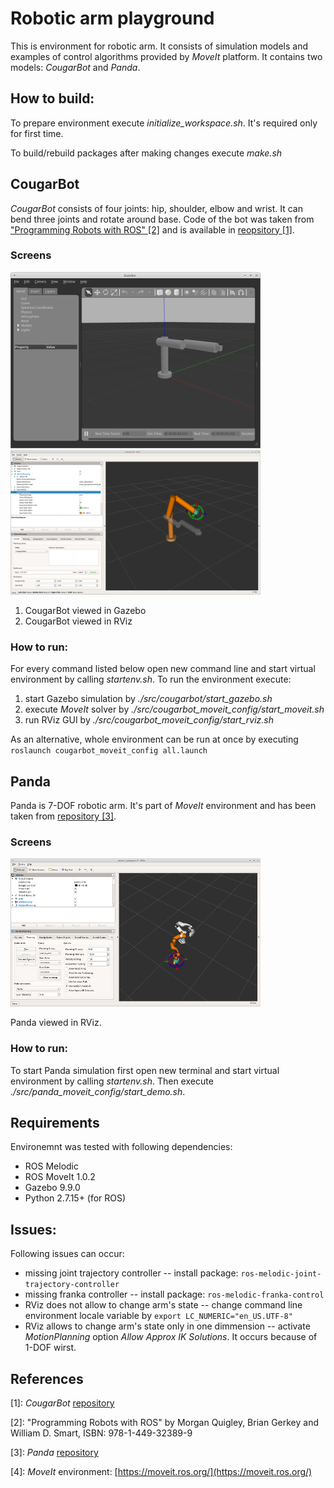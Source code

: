 # Robotic arm playground

This is environment for robotic arm. It consists of simulation models and examples of control algorithms provided by *MoveIt* platform.
It contains two models: *CougarBot* and *Panda*.


## How to build:

To prepare environment execute *initialize_workspace.sh*. It's required only for first time.

To build/rebuild packages after making changes execute *make.sh*


## CougarBot

*CougarBot* consists of four joints: hip, shoulder, elbow and wrist. It can bend three joints and rotate around base.
Code of the bot was taken from ["Programming Robots with ROS" [2]](#ref02) and is available in [reopsitory [1]](#ref01).


### Screens

[![CougarBot in Gazebo](doc/screens/cougarbot-gazebo-small.png "CougarBot in Gazebo")](doc/screens/cougarbot-gazebo.png)
[![CougarBot in RViz](doc/screens/cougarbot-rviz-small.png "CougarBot in RViz")](doc/screens/cougarbot-rviz.png)

1. CougarBot viewed in Gazebo
2. CougarBot viewed in RViz


### How to run:

For every command listed below open new command line and start virtual environment by calling *startenv.sh*.
To run the environment execute:
1. start Gazebo simulation by *./src/cougarbot/start_gazebo.sh*
2. execute *MoveIt* solver by *./src/cougarbot_moveit_config/start_moveit.sh*
3. run RViz GUI by *./src/cougarbot_moveit_config/start_rviz.sh*

As an alternative, whole environment can be run at once by executing ```roslaunch cougarbot_moveit_config all.launch```


## Panda

Panda is 7-DOF robotic arm. It's part of *MoveIt* environment and has been taken from [repository [3]](#ref03).


### Screens

[![Panda in RViz](doc/screens/panda-rviz-small.png "Panda in RViz")](doc/screens/panda-rviz.png)

Panda viewed in RViz.


### How to run:

To start Panda simulation first open new terminal and start virtual environment by calling *startenv.sh*.
Then execute *./src/panda_moveit_config/start_demo.sh*.


## Requirements

Environemnt was tested with following dependencies:
- ROS Melodic
- ROS MoveIt 1.0.2
- Gazebo 9.9.0
- Python 2.7.15+ (for ROS)


## Issues:

Following issues can occur:
- missing joint trajectory controller -- install package: ```ros-melodic-joint-trajectory-controller```
- missing franka controller -- install package: ```ros-melodic-franka-control``` 
- RViz does not allow to change arm's state -- change command line environment locale variable by ```export LC_NUMERIC="en_US.UTF-8"```
- RViz allows to change arm's state only in one dimmension -- activate *MotionPlanning* option *Allow Approx IK Solutions*. It occurs because of 1-DOF wirst.


## References

<a name="ref01">[1]</a>: *CougarBot* [repository](https://github.com/osrf/rosbook)

<a name="ref02">[2]</a>: "Programming Robots with ROS" by Morgan Quigley, Brian Gerkey and William D. Smart, ISBN: 978-1-449-32389-9

<a name="ref03">[3]</a>: *Panda* [repository](https://github.com/ros-planning/panda_moveit_config)

[4]: *MoveIt* environment: [https://moveit.ros.org/](https://moveit.ros.org/)

